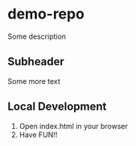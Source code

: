 # demo-repo


Some description

## Subheader

Some more text

## Local Development

1. Open index.html in your browser
2. Have FUN!!